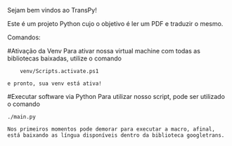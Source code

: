 Sejam bem vindos ao TransPy!

Este é um projeto Python cujo o objetivo é ler um PDF e traduzir o mesmo. 

Comandos:

#Ativação da Venv
    Para ativar nossa virtual machine com todas as bibliotecas baixadas, utilize o comando

        venv/Scripts.activate.ps1
    
    e pronto, sua venv está ativa!


#Executar software via Python
    Para utilizar nosso script, pode ser utilizado o comando 

    ./main.py

    Nos primeiros momentos pode demorar para executar a macro, afinal, está baixando as língua disponíveis dentro da biblioteca googletrans.

 